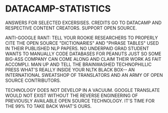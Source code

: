 # DATACAMP-STATISTICS
ANSWERS FOR SELECTED EXCERSISES. CREDITS GO TO DATACAMP AND RESPECTIVE CONTENT CREATORS. SUPPORT OPEN SOURCE.

ANTI-GOOGLE RANT:
TELL YOUR ROOKIE RESEARCHERS TO PROPERLY CITE THE OPEN SOURCE "DICTIONARIES" AND "PHRASE TABLES" USED IN THEIR PUBLISHED NLP PAPERS. NO UNDERPAID GRAD STUDENT WANTS TO MANUALLY CODE DATABASES FOR PEANUTS JUST SO SOME BIG-ASS COMPANY CAN COME ALONG AND CLAIM THEIR WORK AS FAIT ACCOMPLI. MAN UP AND TELL THE BRAINWASHED TECHNOPHILLIC PRESS WHAT'S REALLY INSIDE YOUR NLTK BLACK BOX-- AN INTERNATIONAL SWEATSHOP OF TRANSLATORS AND AN ARMY OF OPEN SOURCE CONTRIBUTORS. 

TECHNOLOGY DOES NOT DEVELOP IN A VACUUM. GOOGLE TRANSLATE WOULD NOT EXIST WITHOUT THE REVERSE ENGINEERING OF PREVIOUSLY AVAILABLE OPEN SOURCE TECHNOLOGY. IT'S TIME FOR THE 99% TO TAKE BACK WHAT'S OURS. 

